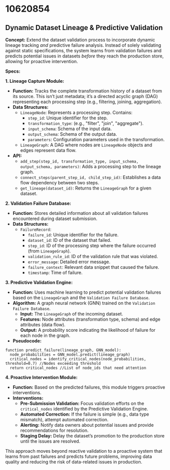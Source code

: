 # 10620854

## Dynamic Dataset Lineage & Predictive Validation

**Concept:** Extend the dataset validation process to incorporate dynamic lineage tracking *and* predictive failure analysis. Instead of solely validating against static specifications, the system learns from validation failures and predicts potential issues in datasets *before* they reach the production store, allowing for proactive intervention.

**Specs:**

**1. Lineage Capture Module:**

*   **Function:**  Tracks the complete transformation history of a dataset from its source. This isn’t just metadata; it’s a directed acyclic graph (DAG) representing each processing step (e.g., filtering, joining, aggregation).
*   **Data Structures:**
    *   `LineageNode`:  Represents a processing step. Contains:
        *   `step_id`: Unique identifier for the step.
        *   `transformation_type`:  (e.g., "filter", "join", "aggregate").
        *   `input_schema`:  Schema of the input data.
        *   `output_schema`:  Schema of the output data.
        *   `parameters`:  Configuration parameters used in the transformation.
    *   `LineageGraph`:  A DAG where nodes are `LineageNode` objects and edges represent data flow.
*   **API:**
    *   `add_step(step_id, transformation_type, input_schema, output_schema, parameters)`: Adds a processing step to the lineage graph.
    *   `connect_steps(parent_step_id, child_step_id)`: Establishes a data flow dependency between two steps.
    *   `get_lineage(dataset_id)`: Returns the `LineageGraph` for a given dataset.

**2. Validation Failure Database:**

*   **Function:** Stores detailed information about all validation failures encountered during dataset submission.
*   **Data Structures:**
    *   `FailureRecord`:
        *   `failure_id`: Unique identifier for the failure.
        *   `dataset_id`:  ID of the dataset that failed.
        *   `step_id`: ID of the processing step where the failure occurred (from `LineageGraph`).
        *   `validation_rule_id`:  ID of the validation rule that was violated.
        *   `error_message`:  Detailed error message.
        *   `failure_context`:  Relevant data snippet that caused the failure.
        *   `timestamp`:  Time of failure.

**3. Predictive Validation Engine:**

*   **Function:** Uses machine learning to predict potential validation failures based on the `LineageGraph` and the `Validation Failure Database`.
*   **Algorithm:** A graph neural network (GNN) trained on the `Validation Failure Database`.
    *   **Input:** The `LineageGraph` of the incoming dataset.
    *   **Features:**  Node attributes (transformation type, schema) and edge attributes (data flow).
    *   **Output:** A probability score indicating the likelihood of failure for each node in the graph.
*   **Pseudocode:**

```
function predict_failure(lineage_graph, GNN_model):
  node_probabilities = GNN_model.predict(lineage_graph)
  critical_nodes = identify_critical_nodes(node_probabilities, threshold=0.7) //Nodes exceeding threshold
  return critical_nodes //List of node_ids that need attention
```

**4. Proactive Intervention Module:**

*   **Function:**  Based on the predicted failures, this module triggers proactive interventions.
*   **Interventions:**
    *   **Pre-Submission Validation:** Focus validation efforts on the `critical_nodes` identified by the Predictive Validation Engine.
    *   **Automated Correction:** If the failure is simple (e.g., data type mismatch), attempt automated correction.
    *   **Alerting:** Notify data owners about potential issues and provide recommendations for resolution.
    *   **Staging Delay:** Delay the dataset’s promotion to the production store until the issues are resolved.



This approach moves beyond reactive validation to a proactive system that learns from past failures and predicts future problems, improving data quality and reducing the risk of data-related issues in production.
